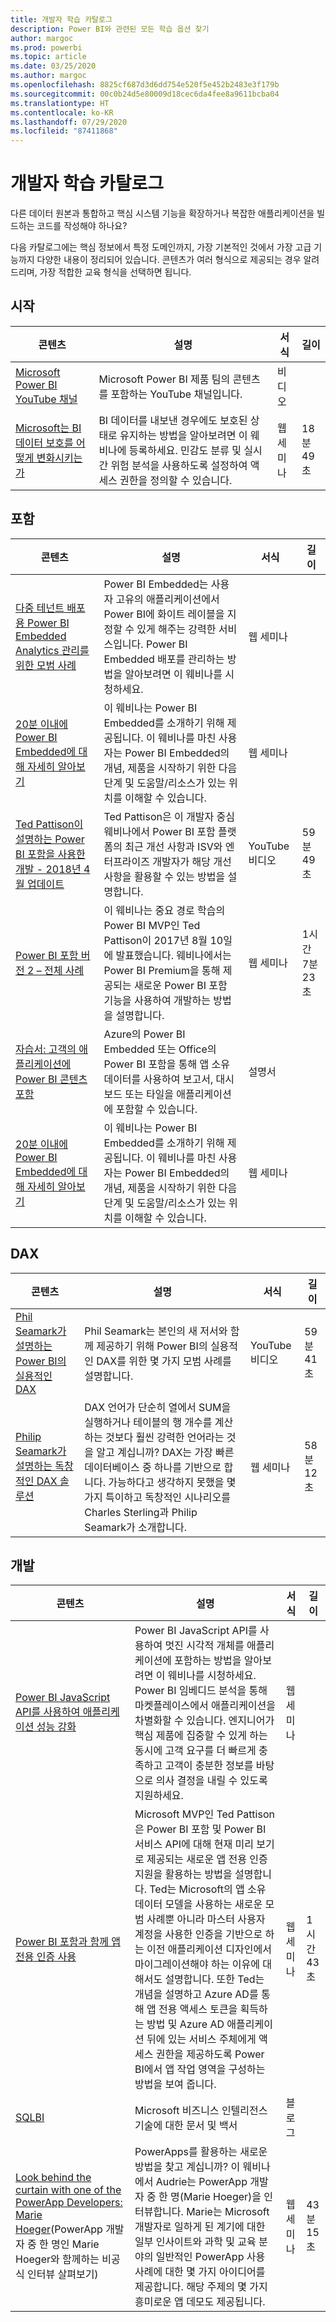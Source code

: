 ```yaml
---
title: 개발자 학습 카탈로그
description: Power BI와 관련된 모든 학습 옵션 찾기
author: margoc
ms.prod: powerbi
ms.topic: article
ms.date: 03/25/2020
ms.author: margoc
ms.openlocfilehash: 8825cf687d3d6dd754e520f5e452b2483e3f179b
ms.sourcegitcommit: 00c0b24d5e80009d18cec6da4fee8a9611bcba04
ms.translationtype: HT
ms.contentlocale: ko-KR
ms.lasthandoff: 07/29/2020
ms.locfileid: "87411868"
---
```

# <a name="developer-learning-catalog"></a>개발자 학습 카탈로그

다른 데이터 원본과 통합하고 핵심 시스템 기능을 확장하거나 복잡한 애플리케이션을 빌드하는 코드를 작성해야 하나요?

다음 카탈로그에는 핵심 정보에서 특정 도메인까지, 가장 기본적인 것에서 가장 고급 기능까지 다양한 내용이 정리되어 있습니다. 콘텐츠가 여러 형식으로 제공되는 경우 알려 드리며, 가장 적합한 교육 형식을 선택하면 됩니다.

## <a name="get-started"></a>시작<a name="get-started"></a>
| 콘텐츠 | 설명 | 서식  | 길이      |
|--------------------------------------------------------------------------------------------------------------------------------------------------|---------------------------------------------------------------------------------------------------------------------------------------------------------------------------------------------------|---------|-------------|
| [Microsoft Power BI YouTube 채널](https://www.youtube.com/user/mspowerbi/videos)  | Microsoft Power BI 제품 팀의 콘텐츠를 포함하는 YouTube 채널입니다.   | 비디오  |             |
| [Microsoft는 BI 데이터 보호를 어떻게 변화시키는가](https://info.microsoft.com/ww-landing-How-Microsoft-Is-Changing-BI-Data-Protection-OnDemand.html) | BI 데이터를 내보낸 경우에도 보호된 상태로 유지하는 방법을 알아보려면 이 웨비나에 등록하세요. 민감도 분류 및 실시간 위험 분석을 사용하도록 설정하여 액세스 권한을 정의할 수 있습니다. | 웹 세미나 | 18분 49초 |
## <a name="embedded"></a>포함<a name="embedded"></a>
| 콘텐츠 | 설명 | 서식  | 길이      |
|--------------------------------------------------------------------------------------------------------------------------------------------------|---------------------------------------------------------------------------------------------------------------------------------------------------------------------------------------------------|---------|-------------|
| [다중 테넌트 배포용 Power BI Embedded Analytics 관리를 위한 모범 사례](https://info.microsoft.com/ww-landing-PBI-webinar-Best-Practices-for-Managing-Power-BI-Embedded-video.html) | Power BI Embedded는 사용자 고유의 애플리케이션에서 Power BI에 화이트 레이블을 지정할 수 있게 해주는 강력한 서비스입니다. Power BI Embedded 배포를 관리하는 방법을 알아보려면 이 웨비나를 시청하세요.   | 웹 세미나       |                |
| [20분 이내에 Power BI Embedded에 대해 자세히 알아보기](https://info.microsoft.com/ww-ondemand-power-bi-embedded-in-20-min.html)  | 이 웨비나는 Power BI Embedded를 소개하기 위해 제공됩니다. 이 웨비나를 마친 사용자는 Power BI Embedded의 개념, 제품을 시작하기 위한 다음 단계 및 도움말/리소스가 있는 위치를 이해할 수 있습니다. | 웹 세미나       |                |
| [Ted Pattison이 설명하는 Power BI 포함을 사용한 개발 - 2018년 4월 업데이트](https://www.youtube.com/watch?v=swnGlrRy588)  | Ted Pattison은 이 개발자 중심 웨비나에서 Power BI 포함 플랫폼의 최근 개선 사항과 ISV와 엔터프라이즈 개발자가 해당 개선 사항을 활용할 수 있는 방법을 설명합니다. | YouTube 비디오 | 59분 49초  |
| [Power BI 포함 버전 2 – 전체 사례](https://community.powerbi.com/t5/Webinars-and-Video-Gallery/Power-BI-Embedding-Version-2-The-Full-Story/td-p/229527)    | 이 웨비나는 중요 경로 학습의 Power BI MVP인 Ted Pattison이 2017년 8월 10일에 발표했습니다. 웨비나에서는 Power BI Premium을 통해 제공되는 새로운 Power BI 포함 기능을 사용하여 개발하는 방법을 설명합니다.  | 웹 세미나       | 1시간 7분 23초 |
| [자습서: 고객의 애플리케이션에 Power BI 콘텐츠 포함](https://docs.microsoft.com/power-bi/developer/embed-sample-for-customers#step-1-setup-your-embedded-analytics-development-environment) | Azure의 Power BI Embedded 또는 Office의 Power BI 포함을 통해 앱 소유 데이터를 사용하여 보고서, 대시보드 또는 타일을 애플리케이션에 포함할 수 있습니다.  | 설명서 |                |
| [20분 이내에 Power BI Embedded에 대해 자세히 알아보기](https://info.microsoft.com/ww-ondemand-power-bi-embedded-in-20-min.html)  | 이 웨비나는 Power BI Embedded를 소개하기 위해 제공됩니다. 이 웨비나를 마친 사용자는 Power BI Embedded의 개념, 제품을 시작하기 위한 다음 단계 및 도움말/리소스가 있는 위치를 이해할 수 있습니다. | 웹 세미나       |                |
## <a name="dax"></a>DAX<a name="dax"></a>
| 콘텐츠 | 설명 | 서식  | 길이      |
|--------------------------------------------------------------------------------------------------------------------------------------------------|---------------------------------------------------------------------------------------------------------------------------------------------------------------------------------------------------|---------|-------------|
| [Phil Seamark가 설명하는 Power BI의 실용적인 DAX](https://www.youtube.com/watch?v=1fGfqzS37qs)                                                                                    | Phil Seamark는 본인의 새 저서와 함께 제공하기 위해 Power BI의 실용적인 DAX를 위한 몇 가지 모범 사례를 설명합니다.                                                                                                                                                                                                                 | YouTube 비디오 | 59분 41초 |
| [Philip Seamark가 설명하는 독창적인 DAX 솔루션](https://community.powerbi.com/t5/Webinars-and-Video-Gallery/10-2-18-Webinar-Creative-DAX-solutions-by-Philip-Seamark/td-p/516250) | DAX 언어가 단순히 열에서 SUM을 실행하거나 테이블의 행 개수를 계산하는 것보다 훨씬 강력한 언어라는 것을 알고 계십니까? DAX는 가장 빠른 데이터베이스 중 하나를 기반으로 합니다.  가능하다고 생각하지 못했을 몇 가지 특이하고 독창적인 시나리오를 Charles Sterling과 Philip Seamark가 소개합니다. | 웹 세미나       | 58분 12초 |
## <a name="development"></a>개발<a name="development"></a>
| 콘텐츠 | 설명 | 서식  | 길이      |
|--------------------------------------------------------------------------------------------------------------------------------------------------|---------------------------------------------------------------------------------------------------------------------------------------------------------------------------------------------------|---------|-------------|
| [Power BI JavaScript API를 사용하여 애플리케이션 성능 강화](https://info.microsoft.com/ww-landing-PBI-JavaScript-API-video.html)   | Power BI JavaScript API를 사용하여 멋진 시각적 개체를 애플리케이션에 포함하는 방법을 알아보려면 이 웨비나를 시청하세요. Power BI 임베디드 분석을 통해 마켓플레이스에서 애플리케이션을 차별화할 수 있습니다. 엔지니어가 핵심 제품에 집중할 수 있게 하는 동시에 고객 요구를 더 빠르게 충족하고 고객이 충분한 정보를 바탕으로 의사 결정을 내릴 수 있도록 지원하세요.  | 웹 세미나 |             |
| [Power BI 포함과 함께 앱 전용 인증 사용](https://community.powerbi.com/t5/Webinars-and-Video-Gallery/Webinar-Using-App-only-Authentication-with-Power-BI-Embedding/td-p/642230)   | Microsoft MVP인 Ted Pattison은 Power BI 포함 및 Power BI 서비스 API에 대해 현재 미리 보기로 제공되는 새로운 앱 전용 인증 지원을 활용하는 방법을 설명합니다. Ted는 Microsoft의 앱 소유 데이터 모델을 사용하는 새로운 모범 사례뿐 아니라 마스터 사용자 계정을 사용한 인증을 기반으로 하는 이전 애플리케이션 디자인에서 마이그레이션해야 하는 이유에 대해서도 설명합니다. 또한 Ted는 개념을 설명하고 Azure AD를 통해 앱 전용 액세스 토큰을 획득하는 방법 및 Azure AD 애플리케이션 뒤에 있는 서비스 주체에게 액세스 권한을 제공하도록 Power BI에서 앱 작업 영역을 구성하는 방법을 보여 줍니다. | 웹 세미나 | 1시간 43초   |
| [SQLBI](https://www.sqlbi.com/articles/)  | Microsoft 비즈니스 인텔리전스 기술에 대한 문서 및 백서   | 블로그    |             |
| [Look behind the curtain with one of the PowerApp Developers: Marie Hoeger](https://community.powerbi.com/t5/Webinars-and-Video-Gallery/6-1-2017-Look-behind-the-curtain-with-one-of-the-PowerApp/td-p/161484)(PowerApp 개발자 중 한 명인 Marie Hoeger와 함께하는 비공식 인터뷰 살펴보기) | PowerApps를 활용하는 새로운 방법을 찾고 계십니까? 이 웨비나에서 Audrie는 PowerApp 개발자 중 한 명(Marie Hoeger)을 인터뷰합니다. Marie는 Microsoft 개발자로 일하게 된 계기에 대한 일부 인사이트와 과학 및 교육 분야의 일반적인 PowerApp 사용 사례에 대한 몇 가지 아이디어를 제공합니다. 해당 주제의 몇 가지 흥미로운 앱 데모도 제공됩니다.  | 웹 세미나 | 43분 15초 |
